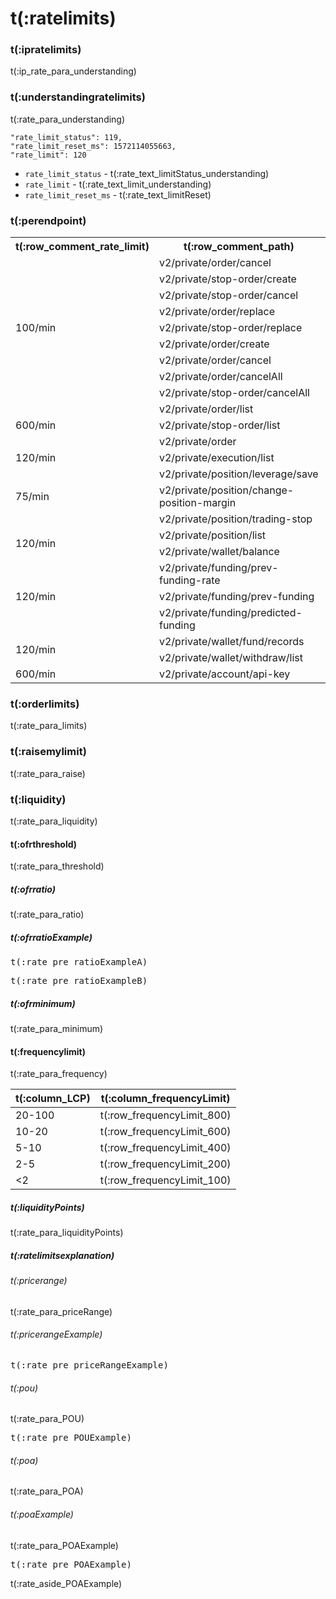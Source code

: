 # t(:ratelimits)
### t(:ipratelimits)
t(:ip_rate_para_understanding)

### t(:understandingratelimits)
t(:rate_para_understanding)

```
"rate_limit_status": 119,
"rate_limit_reset_ms": 1572114055663,
"rate_limit": 120
```

* `rate_limit_status` - t(:rate_text_limitStatus_understanding)
* `rate_limit` - t(:rate_text_limit_understanding)
* `rate_limit_reset_ms` - t(:rate_text_limitReset)


### t(:perendpoint)
<table class="custom_table">
  <tr>
    <th>t(:row_comment_rate_limit)</th>
    <th>t(:row_comment_path)</th>
    <th>t(:row_comment_consume)</th>
  </tr>
  <tr>
    <td rowspan="10">100/min</td>  
  </tr>
  <tr><td>v2/private/order/cancel       </td><td>1 / request</td></tr>
  <tr><td>v2/private/stop-order/create  </td><td>1 / request</td></tr>
  <tr><td>v2/private/stop-order/cancel  </td><td>1 / request</td></tr>
  <tr><td>v2/private/order/replace      </td><td>1 / request</td></tr>
  <tr><td>v2/private/stop-order/replace </td><td>1 / request</td></tr>
  <tr><td>v2/private/order/create     </td><td>1 / request</td></tr>
  <tr><td>v2/private/order/cancel     </td><td>1 / request</td></tr>
  <tr><td>v2/private/order/cancelAll  </td><td>10 / request</td></tr>
  <tr><td>v2/private/stop-order/cancelAll </td><td>10 / request</td></tr>
  <tr>
    <td rowspan="3">600/min</td>
    <td>v2/private/order/list </td>
    <td>1 / request</td>
  </tr>
  <tr><td>v2/private/stop-order/list </td><td>1 / request</td></tr>
  <tr><td>v2/private/order </td><td>1 / request</td></tr>
  <tr>
    <td>120/min</td>
    <td>v2/private/execution/list</td>
    <td>1 / request</td>
  </tr>
  <tr>
    <td rowspan="3">75/min</td>
    <td>v2/private/position/leverage/save </td>
    <td>1 / request</td>
  </tr>
  <tr><td>v2/private/position/change-position-margin</td><td>1 / request</td></tr>
  <tr><td>v2/private/position/trading-stop</td><td>1 / request</td></tr>
  <tr>
    <td rowspan="4">120/min</td> 
  </tr>
  <tr></tr>
  <tr><td>v2/private/position/list</td><td>1 / request</td></tr>
    <tr><td>v2/private/wallet/balance</td><td>1 / request</td></tr>
  <tr>
    <td rowspan="4">120/min</td>
    <tr><td>v2/private/funding/prev-funding-rate</td>
    <td>1 / request</td>
  </tr>
  <tr><td>v2/private/funding/prev-funding</td><td>1 / request</td></tr>
  <tr><td>v2/private/funding/predicted-funding</td><td>1 / request</td></tr>
  <tr>
    <td rowspan="3">120/min</td>
    <tr><td>v2/private/wallet/fund/records</td>
    <td>1 / request</td>
  </tr>
<tr><td>v2/private/wallet/withdraw/list</td><td>1 / request</td></tr>
<tr>
    <td rowspan="2">600/min</td>
    <tr><td>v2/private/account/api-key</td>
    <td>1 / request</td>
  </tr>
</table>

### t(:orderlimits)
t(:rate_para_limits)

### t(:raisemylimit)
t(:rate_para_raise)

### t(:liquidity)
t(:rate_para_liquidity)

#### t(:ofrthreshold)
t(:rate_para_threshold)

##### t(:ofrratio)
t(:rate_para_ratio)

##### t(:ofrratioExample)


<pre class="center-column-nonindent">
t(:rate_pre_ratioExampleA)
</pre>

<pre class="center-column-nonindent">
t(:rate_pre_ratioExampleB)
</pre>


##### t(:ofrminimum)
t(:rate_para_minimum)


#### t(:frequencylimit)
t(:rate_para_frequency)


| t(:column_LCP) | t(:column_frequencyLimit) |
|  ----    | ----  |
| 20-100  | t(:row_frequencyLimit_800) |
| 10-20   | t(:row_frequencyLimit_600) |
| 5-10    | t(:row_frequencyLimit_400) |
| 2-5     | t(:row_frequencyLimit_200) |
| <2      | t(:row_frequencyLimit_100) |

##### t(:liquidityPoints)
t(:rate_para_liquidityPoints)

##### t(:ratelimitsexplanation)
###### t(:pricerange)
t(:rate_para_priceRange)

###### t(:pricerangeExample)
<pre class="center-column-nonindent">
t(:rate_pre_priceRangeExample)
</pre>


###### t(:pou)
t(:rate_para_POU)

<pre class="center-column-nonindent">
t(:rate_pre_POUExample)
</pre>


###### t(:poa)
t(:rate_para_POA)

###### t(:poaExample)
t(:rate_para_POAExample)

<pre class="center-column-nonindent">
t(:rate_pre_POAExample)
</pre>

<aside class="notice">
t(:rate_aside_POAExample)
</aside>
